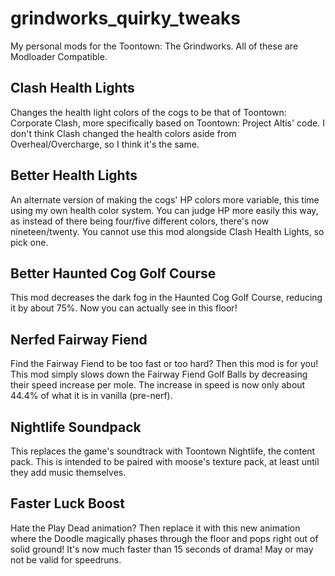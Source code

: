 # grindworks_quirky_tweaks
My personal mods for the Toontown: The Grindworks. All of these are Modloader Compatible.

## Clash Health Lights
Changes the health light colors of the cogs to be that of Toontown: Corporate Clash, more specifically based on Toontown: Project Altis' code. I don't think Clash changed the health colors aside from Overheal/Overcharge, so I think it's the same.

## Better Health Lights
An alternate version of making the cogs' HP colors more variable, this time using my own health color system. You can judge HP more easily this way, as instead of there being four/five different colors, there's now nineteen/twenty. You cannot use this mod alongside Clash Health Lights, so pick one.

## Better Haunted Cog Golf Course
This mod decreases the dark fog in the Haunted Cog Golf Course, reducing it by about 75%. Now you can actually see in this floor!

## Nerfed Fairway Fiend
Find the Fairway Fiend to be too fast or too hard? Then this mod is for you! This mod simply slows down the Fairway Fiend Golf Balls by decreasing their speed increase per mole. The increase in speed is now only about 44.4% of what it is in vanilla (pre-nerf).

## Nightlife Soundpack
This replaces the game's soundtrack with Toontown Nightlife, the content pack. This is intended to be paired with moose's texture pack, at least until they add music themselves.

## Faster Luck Boost
Hate the Play Dead animation? Then replace it with this new animation where the Doodle magically phases through the floor and pops right out of solid ground! It's now much faster than 15 seconds of drama! May or may not be valid for speedruns.

